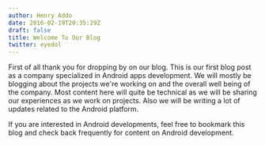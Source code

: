 ```yaml
---
author: Henry Addo
date: 2016-02-19T20:35:29Z
draft: false
title: Welcome To Our Blog
twitter: eyedol
---
```

First of all thank you for dropping by on our blog. This is our first blog post as a company specialized in Android apps development. We will mostly be blogging about the projects we're working on and the overall well being of the company. Most content here will quite be technical as we will be sharing our experiences as we work on projects. Also we will be writing a lot of updates related to the Android platform. 

If you are interested in Android developments, feel free to bookmark this blog and check back frequently for content on Android development.